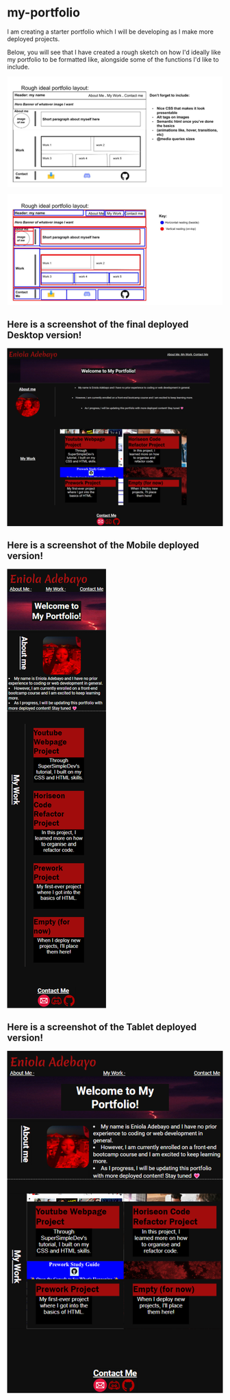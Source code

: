 # my-portfolio

I am creating a starter portfolio which I will be developing as I make more deployed projects. 

Below, you will see that I have created a rough sketch on how I'd ideally like my portfolio to be formatted like, alongside some of the functions I'd like to include. 

![](2022-12-08-17-01-58.png)

![](2022-12-08-17-02-18.png)

## Here is a screenshot of the final deployed Desktop version!
![](2022-12-12-22-35-36.png)

## Here is a screenshot of the Mobile deployed version!
![](2022-12-12-22-36-59.png)

## Here is a screenshot of the Tablet deployed version!
![](2022-12-12-22-37-40.png)